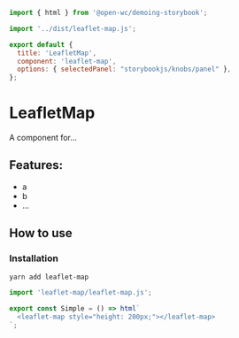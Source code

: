```js script
import { html } from '@open-wc/demoing-storybook';

import '../dist/leaflet-map.js';

export default {
  title: 'LeafletMap',
  component: 'leaflet-map',
  options: { selectedPanel: "storybookjs/knobs/panel" },
};
```

# LeafletMap

A component for...

## Features:

- a
- b
- ...

## How to use

### Installation

```bash
yarn add leaflet-map
```

```js
import 'leaflet-map/leaflet-map.js';
```

```js preview-story
export const Simple = () => html`
  <leaflet-map style="height: 200px;"></leaflet-map>
`;
```
